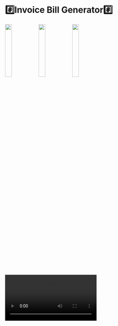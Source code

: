 <h1>#️⃣Invoice Bill Generator#️⃣</h1>
<p>
    <img src="https://github.com/harshdusane2103/Invoice_bill_creator/blob/master/bill.png" width=21%,heigth=35%>
    <img src="https://github.com/harshdusane2103/Invoice_bill_creator/blob/master/bill.png" width=21%,heigth=35%>
    <img src="https://github.com/harshdusane2103/Invoice_bill_creator/blob/master/bill.png" width=21%,heigth=35%>
  <video src="https://github.com/harshdusane2103/Invoice_bill_creator/assets/161817658/95ef2481-7b8a-4bc8-bc7a-ff4b730b4b5a">
</p>
